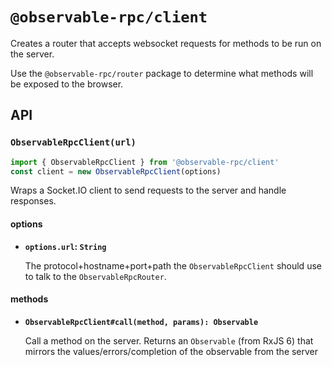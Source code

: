 # `@observable-rpc/client`

Creates a router that accepts websocket requests for methods to be run on the server.

Use the `@observable-rpc/router` package to determine what methods will be exposed to the browser.

## API

### `ObservableRpcClient(url)`

```js
import { ObservableRpcClient } from '@observable-rpc/client'
const client = new ObservableRpcClient(options)
```

Wraps a Socket.IO client to send requests to the server and handle responses.

#### options
- **`options.url`: `String`**

  The protocol+hostname+port+path the `ObservableRpcClient` should use to talk to the `ObservableRpcRouter`.

#### methods
- **`ObservableRpcClient#call(method, params): Observable`**

  Call a method on the server. Returns an `Observable` (from RxJS 6) that mirrors the values/errors/completion of the observable from the server
